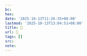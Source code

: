 ```yaml
---
bc:
hex:
date: '2025-10-13T11:26:35+08:00'
lastmod: '2025-10-13T13:04:51+08:00'
title: 󰑱
url: 󰑱
tags: []
src:
note:
---
```


